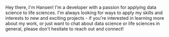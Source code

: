 Hey there, I'm Hansen! I'm a developer with a passion for applying data science to life sciences. I'm always looking for ways to apply my skills and interests to new and exciting projects - if you're interested in learning more about my work, or just want to chat about data science or life sciences in general, please don't hesitate to reach out and connect!


